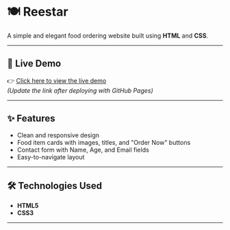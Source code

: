 # 🍽️ Reestar  

A simple and elegant food ordering website built using **HTML** and **CSS**.  

---

## 🔗 Live Demo  
👉 [Click here to view the live demo](https://snehameganathan.github.io/Reestar_simple_food_website/)  
*(Update the link after deploying with GitHub Pages)*  

---

## ✨ Features  
- Clean and responsive design  
- Food item cards with images, titles, and "Order Now" buttons  
- Contact form with Name, Age, and Email fields  
- Easy-to-navigate layout  

---

## 🛠️ Technologies Used  
- **HTML5**  
- **CSS3**  

---

